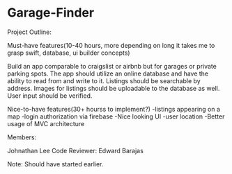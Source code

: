 # Garage-Finder

Project Outline:

Must-have features(10-40 hours, more depending on long it takes me to grasp swift, database, ui builder concepts)

  Build an app comparable to craigslist or airbnb but for garages or private parking spots.
The app should utilize an online database and have the ability to read from and write to it.
Listings should be searchable by address. Images for listings should be uploadable to the
database as well. User input should be verified.

Nice-to-have features(30+ hourss to implement?)
-listings appearing on a map
-login authorization via firebase
-Nice looking UI
-user location
-Better usage of MVC architecture

Members:

Johnathan Lee
Code Reviewer: Edward Barajas

Note: Should have started earlier.
